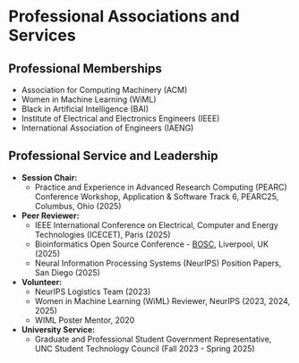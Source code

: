 # Professional Associations and Services



## Professional Memberships

- Association for Computing Machinery (ACM)  
- Women in Machine Learning (WiML)  
- Black in Artificial Intelligence (BAI)  
- Institute of Electrical and Electronics Engineers (IEEE)  
- International Association of Engineers (IAENG)



## Professional Service and Leadership

- **Session Chair:**
  - Practice and Experience in Advanced Research Computing (PEARC) Conference Workshop, Application & Software Track 6, PEARC25, Columbus, Ohio (2025)  
- **Peer Reviewer:**
  -  IEEE International Conference on Electrical, Computer and Energy Technologies (ICECET), Paris (2025)
  -  Bioinformatics Open Source Conference - [BOSC](https://www.open-bio.org/events/bosc-2025/), Liverpool, UK (2025)
  -  Neural Information Processing Systems (NeurIPS) Position Papers, San Diego (2025)    
- **Volunteer:**
  - NeurIPS Logistics Team (2023)
  - Women in Machine Learning (WiML) Reviewer,  NeurIPS  (2023, 2024, 2025)
  - WIML Poster Mentor, 2020
- **University Service:**
  - Graduate and Professional Student Government Representative, UNC Student Technology Council (Fall 2023 - Spring 2025)
